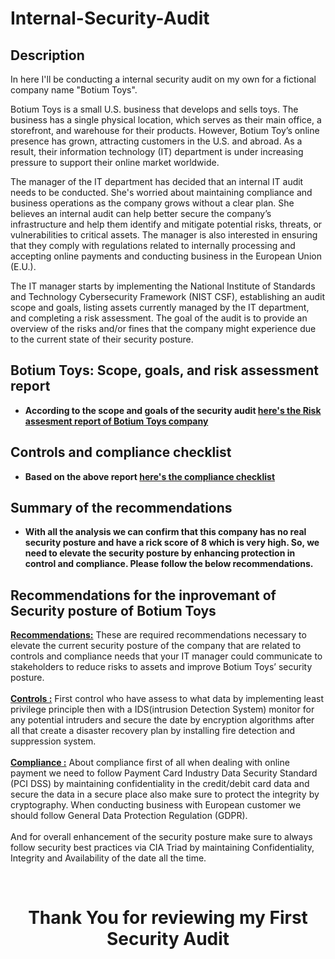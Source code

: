 <h1>Internal-Security-Audit</h1>

<h2>Description</h2>
In here I'll be conducting a internal security audit on my own for a fictional company name "Botium Toys".

Botium Toys is a small U.S. business that develops and sells toys. The business has a single physical location, which serves as their main office, a storefront, and warehouse for their products. However, Botium Toy’s online presence has grown, attracting customers in the U.S. and abroad. As a result, their information technology (IT) department is under increasing pressure to support their online market worldwide. 

The manager of the IT department has decided that an internal IT audit needs to be conducted. She's worried about maintaining compliance and business operations as the company grows without a clear plan. She believes an internal audit can help better secure the company’s infrastructure and help them identify and mitigate potential risks, threats, or vulnerabilities to critical assets. The manager is also interested in ensuring that they comply with regulations related to internally processing and accepting online payments and conducting business in the European Union (E.U.).   

The IT manager starts by implementing the National Institute of Standards and Technology Cybersecurity Framework (NIST CSF), establishing an audit scope and goals, listing assets currently managed by the IT department, and completing a risk assessment. The goal of the audit is to provide an overview of the risks and/or fines that the company might experience due to the current state of their security posture.
<br />


<h2>Botium Toys: Scope, goals, and risk assessment report</h2>

- <b>According to the scope and goals of the security audit [here's the Risk assesment report of Botium Toys company](https://docs.google.com/document/d/1-Vpd586RuCpMgwhVv9Dy5dDOGsPeC8Hf/edit?usp=drive_link&ouid=100902133429638068567&rtpof=true&sd=true)</b>

<h2>Controls and compliance checklist</h2>

- <b>Based on the above report [here's the compliance checklist](https://docs.google.com/document/d/1-QjT3ztXmvenM-VpYjA5ky65hF_EFg5v/edit?usp=drive_link&ouid=100902133429638068567&rtpof=true&sd=true)</b>

<h2>Summary of the recommendations</h2>

- <b>With all the analysis we can confirm that this company has no real security posture and have a rick score of 8 which is very high. So, we need to elevate the security posture by enhancing protection in control and compliance. Please follow the below recommendations.</b>

<h2>Recommendations for the inprovemant of Security posture of Botium Toys</h2>
<p><b><u>Recommendations:</u></b> These are required recommendations necessary to elevate the current security posture of the company that are related to controls and compliance needs that your IT manager could communicate to stakeholders to reduce risks to assets and improve Botium Toys’ security posture.
<br>
<br>
<b><u>Controls :</u></b> First control who have assess to what data by implementing least privilege principle then with a IDS(intrusion Detection System) monitor for any potential intruders and secure the date by encryption algorithms after all that create a disaster recovery plan by installing fire detection and suppression system. 
<br>
<br>
<b><u>Compliance :</u></b> About compliance first of all when dealing with online payment we need to follow Payment Card Industry Data Security Standard (PCI DSS) by maintaining confidentiality in the credit/debit card data and secure the data in a secure place also make sure to protect the integrity by cryptography.
When conducting business with European customer we should follow General Data Protection Regulation (GDPR).
<br>
<br>
And for overall enhancement of the security posture make sure to always follow security best practices via CIA Triad by maintaining Confidentiality, Integrity and Availability of the date all the time.
</p>
<br />

<h1 align="center"><b>Thank You for reviewing my First Security Audit</b></h1>
</p>

<!--
 ```diff
- text in red
+ text in green
! text in orange
# text in gray
@@ text in purple (and bold)@@
```
--!>
